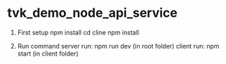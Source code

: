# tvk_demo_node_api_service
1. First setup
npm install
cd cline
npm install

2. Run command
server run: npm run dev (in root folder)
client run: npm start (in client folder)
